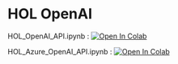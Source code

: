 # HOL OpenAI 

HOL_OpenAI_API.ipynb : 
<a target="_blank" href="https://colab.research.google.com/github/isdaviddong/HOL_Notebook_OpenAI/blob/main/HOL_OpenAI_API.ipynb">
  <img src="https://colab.research.google.com/assets/colab-badge.svg" alt="Open In Colab"/>
</a>

HOL_Azure_OpenAI_API.ipynb : 
<a target="_blank" href="https://colab.research.google.com/github/isdaviddong/HOL_Notebook_OpenAI/blob/main/HOL_Azure_OpenAI_API.ipynbb">
  <img src="https://colab.research.google.com/assets/colab-badge.svg" alt="Open In Colab"/>
</a>
